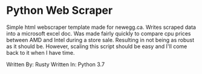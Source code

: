 # Python Web Scraper
Simple html webscraper template made for newegg.ca. Writes scraped data into a microsoft excel doc. Was made fairly quickly to compare cpu prices between AMD and Intel during a store sale. Resulting in not being as robust as it should be. However, scaling this script should be easy and I'll come back to it when I have time. 

Written By: Rusty
Written In: Python 3.7